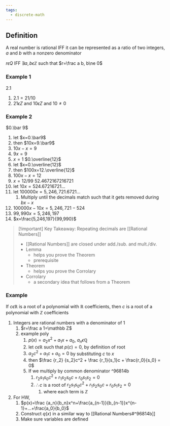 ```yaml
---
tags:
  - discrete-math
---
```

## Definition
A real number is rational IFF it can be represented as a ratio of two integers, $a$ and $b$ with a nonzero denominator

$r\epsilon Q$ IFF $\exists a,b\epsilon \mathbb Z$ such that $r=\frac a b, b\ne 0$

### Example 1
2.1
1. $2.1=21/10$
2. $21\epsilon Z$ and $10\epsilon Z$ and $10\ne 0$

### Example 2
$0.\bar 9$
1. let $x=0.\bar9$
2. then $10x=9.\bar9$
3. $10x-x=9$
4. $9x=9$
5. $x=1$
$0.\overline{12}$
1. let $x=0.\overline{12}$
2. then $100x=12.\overline{12}$
3. $100x-x=12$
4. $x=12/99$
52.4672167216721
1. let $10x = 524.67216721...$
2. let $100000x=5,246,721.6721...$
	1. Multiply until the decimals match such that it gets removed during $bx-x$
3. $100000x-10x = 5,246,721-524$
4. $99,990x=5,246,197$
5. $x=\frac{5,246,197}{99,990}$

> [!important] Key Takeaway: Repeating decimals are [[Rational Numbers]]
> - [[Rational Numbers]] are closed under add./sub. and mult./div.
> - Lemma
> 	- helps you prove the Theorem
> 	- prerequisite
> - Theorem
> 	- helps you prove the Corrolary
> - Corrolary
> 	- a secondary idea that follows from a Theorem


### Example 
If $c\epsilon \mathbb R$ is a root of a polynomial with $\mathbb R$ coefficients, then $c$ is a root of a polynomial with $\mathbb Z$ coefficients

1. Integers are rational numbers with a denominator of 1
	1. $r=\frac a 1=\mathbb Z$
	2. example poly
		1. $p(x)=a_2x^2+a_1x+a_0$, $a_n \epsilon \mathbb Q$
		2. let $c\epsilon \mathbb R$ such that $p(c)=0$, by definition of root
		3. $a_2c^2+a_1c+a_0=0$ by substituting $c$  to $x$
		4. then $\frac {r_2} {s_2}c^2 + \frac {r_1}{s_1}c + \frac{r_0}{s_0} = 0$
		5. If we multiply by common denominator ^96814b
			1. $r_2s_1s_0c^2 + r_1s_2s_0c + r_0s_1s_2 = 0$
			2. $\therefore c$ is a root of $r_2s_1s_0c^2 + r_1s_2s_0c + r_0s_1s_2 = 0$
				1. where each term is $\mathbb Z$
2. For HW,
	1. $p(x)=\frac {a_n}{b_n}x^n+\frac{a_{n-1}}{b_{n-1}}x^{n-1}+...+\frac{a_0}{b_0}$
	2. Construct $q(x)$ in a similar way to [[Rational Numbers#^96814b]]
	3. Make sure variables are defined


